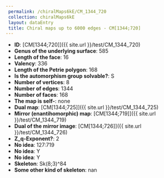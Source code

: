 ```yaml
--- 
 permalink: /chiralMaps6kE/CM_1344_720 
 collection: chiralMaps6kE
 layout: dataEntry
 title: Chiral maps up to 6000 edges - CM[1344;720]
---
```


- **ID**: [CM[1344;720]]({{ site.url }}/test/CM_1344_720)
- **Genus of the underlying surface**: 585
- **Length of the face**: 16
- **Valency**: 336
- **Length of the Petrie polygon**: 168
- **Is the automorphism group solvable?**: S
- **Number of vertices**: 8
- **Number of edges**: 1344
- **Number of faces**: 168
- **The map is self-**: none
- **Dual map**: [CM[1344;725]]({{ site.url }}/test/CM_1344_725)
- **Mirror (enantihomorphic) map**: [CM[1344;719]]({{ site.url }}/test/CM_1344_719)
- **Dual of the mirror image**: [CM[1344;726]]({{ site.url }}/test/CM_1344_726)
- **Z_q-Exponent?**: 2
- **No idea**:  127:719
- **No idea**: Y
- **No idea**: Y
- **Skeleton**: Sk(8;3)^84
- **Some other kind of skeleton**: nan

